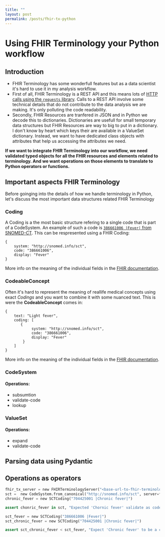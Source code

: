 ```yaml
---
title: ""
layout: post
permalink: /posts/fhir-tx-python
---
```


# Using FHIR Terminology your Python workflow

## Introduction

- FHIR Terminology has some wonderfull features but as a data scientist it's hard to use it in my analysis workflow.
- First of all, FHIR Terminology is a REST API and this means lots of [HTTP calls using the `requests` library](https://requests.readthedocs.io/en/latest/). Calls to a REST API involve some technical details that do not contribute to the data analysis we are making. It's only polluting the code readability.
- Secondly, FHIR Resources are tranfered in JSON and in Python we decode this to dictionaries. Dictionaries are usefull for small temporary data structures but FHIR Resources are way to big to put in a dictionary. I don't know by heart which keys their are available in a ValueSet dictionary. Instead, we want to have dedicated class objects with attributes that help us accessing the attributes we need.

**If we want to integrate FHIR Terminology into our workflow, we need validated typed objects for all the FHIR resources and elements related to terminology. And we want operations on those elements to translate to Python operators or functions.**

## Important aspects FHIR Terminology

Before goinging into the details of how we handle terminology in Python, let's discuss the most important data structures related FHIR Terminology

### Coding

A Coding is a the most basic structure refering to a single code that is part of a CodeSystem. An example of such a code is [`386661006 |Fever|` from SNOMED-CT](https://browser.ihtsdotools.org/?perspective=full&conceptId1=386661006&edition=MAIN&release=&languages=en). This can be respresented using a FHIR Coding:

```fhir+json
{
    system: "http://snomed.info/sct",
    code: "386661006",
    display: "Fever"
}
```

More info on the meaning of the individual fields in the [FHIR documentation](https://build.fhir.org/datatypes.html#Coding).

### CodeableConcept

Often it's hard to represent the meaning of reallife medical concepts using exact _Codings_ and you want to combine it with some nuanced text. This is were the **CodeableConcept** comes in:

```fhir+json
{
    text: "Light fever",
    coding: [
       {
            system: "http://snomed.info/sct",
            code: "386661006",
            display: "Fever"
        }
    ]
}
```

More info on the meaning of the individual fields in the [FHIR documentation](https://build.fhir.org/datatypes.html#CodeableConcept).

### CodeSystem

#### Operations:

- subsumtion
- validate-code
- lookup

### ValueSet

#### Operations:

- expand
- validate-code

## Parsing data using Pydantic

## Operations as operators

```python
fhir_tx_server = new FHIRTerminologyServer("<base-url-to-fhir-terminology>")
sct =  new CodeSystem.from_canonical("http://snomed.info/sct", server=fhir_tx_server)
chronic_fever = new SCTCoding("704425001 |Chronic fever|")

assert chonric_fever in sct, "Expected 'Chornic fever' validate as code part of SNOMED-CT"
```

```python
sct_fever = new SCTCoding("386661006 |Fever|")
sct_chronic_fever = new SCTCoding("704425001 |Chronic fever|")

assert sct_chronic_fever < sct_fever, "Expect 'Chronic fever' to be a child of 'Fever'"
```
